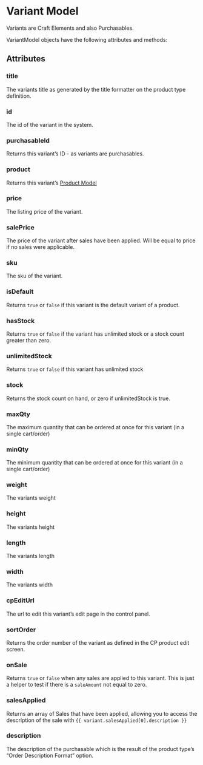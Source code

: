 # Variant Model

Variants are Craft Elements and also Purchasables.

VariantModel objects have the following attributes and methods:

## Attributes

### title

The variants title as generated by the title formatter on the product type definition.

### id

The id of the variant in the system.

### purchasableId

Returns this variant’s ID - as variants are purchasables.

### product

Returns this variant’s [Product Model](product-model.md)

### price

The listing price of the variant.

### salePrice

The price of the variant after sales have been applied. Will be equal to price if no sales were applicable.

### sku

The sku of the variant.

### isDefault

Returns `true` or `false` if this variant is the default variant of a product.

### hasStock

Returns `true` or `false` if the variant has unlimited stock or a stock count greater than zero.

### unlimitedStock

Returns `true` or `false` if this variant has unlimited stock

### stock

Returns the stock count on hand, or zero if unlimitedStock is true.

### maxQty

The maximum quantity that can be ordered at once for this variant (in a single cart/order)

### minQty

The minimum quantity that can be ordered at once for this variant (in a single cart/order)

### weight

The variants weight

### height

The variants height

### length

The variants length

### width

The variants width

### cpEditUrl

The url to edit this variant’s edit page in the control panel.

### sortOrder

Returns the order number of the variant as defined in the CP product edit screen.

### onSale

Returns `true` or `false` when any sales are applied to this variant. This is just a helper to test if there is a `saleAmount` not equal to zero.

### salesApplied

Returns an array of Sales that have been applied, allowing you to access the description of the sale with `{{ variant.salesApplied[0].description }}`

### description

The description of the purchasable which is the result of the product type’s “Order Description Format” option.

